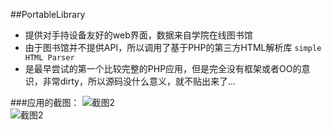 ##PortableLibrary 

- 提供对手持设备友好的web界面，数据来自学院在线图书馆 
- 由于图书馆并不提供API，所以调用了基于PHP的第三方HTML解析库 `simple HTML Parser` 
- 是最早尝试的第一个比较完整的PHP应用，但是完全没有框架或者OO的意识，非常dirty，所以源码没什么意义，就不贴出来了... 
 
###应用的截图： 
![截图2](http://www.udonmai.com/wp-content/uploads/2010/12/b_large_78AY_04b7000828165c43.jpg)  
![截图2](http://www.udonmai.com/wp-content/uploads/2010/12/b_large_AKoA_75a500062a995c3f.jpg)  
